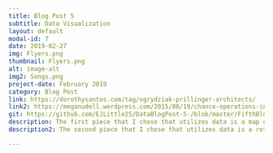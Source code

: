 ```yaml
---
title: Blog Post 5
subtitle: Data Visualization
layout: default
modal-id: 7
date: 2019-02-27
img: Flyers.png
thumbnail: Flyers.png
alt: image-alt
img2: Songs.png
project-date: February 2019
category: Blog Post
link: https://dorothysantos.com/tag/ogrydziak-prillinger-architects/
link2: https://meganudell.wordpress.com/2015/08/19/chance-operations-in-art-and-music%E2%80%A8/
git: https://github.com/EJLittle25/DataBlogPost-5-/blob/master/FifthBlogPost.md
description: The first piece that I chose that utilizes data is a map of White Supremacist Flyering in the US. This is found on the Souther Poverty Law Center website. I found this piece very interesting because freshman year, I wrote a final paper regarding the growth of the white supremacist movement within the US. This map does an amazing job showing this in my opinion. It not only shows the amount of flyers distributed within each state, but it shows the amount of flyers distributed over time and by group. This is a lot of data that is conveyed and it is presented in a format that is easy to read and navigate. I also like how the columns appear to be popping out of the United States because it adds an interesting layer of depth to the piece. It also helps to easily grasp what flyers are the most prominent in the country.
description2: The second piece that I chose that utilizes data is a rotating globe that shows song popularity in different countries and regions. This is called HikaruUtada (Songs) and is produced by Sony Music Communications Inc. (Japan) monopo. I thought that this piece was very aesthetically pleasing due to the fact that that it is minimalistic. Everything is gray on the globe except for the spires that represent song popularity in different regions. I think that this is powerful and draws your attention to the important things within the piece. I also appreciate that the spires are to scale so that if a column is higher, this means that the song is more popular. I also like that there is a part on the side of the globe that provides numbers regarding streams and placement on the streaming charts. I think that it is important to display this data up front and not rely on the just the columns. The functionality and flexibility of the website is very impressive as well. You can click on countries to pick a reason, you can scroll through a list of regions, or you can choose from a list. This makes the options very transparent and accessible to the average user. The fact that it is easy to use and gain information is important and makes this piece successful.

---
```

